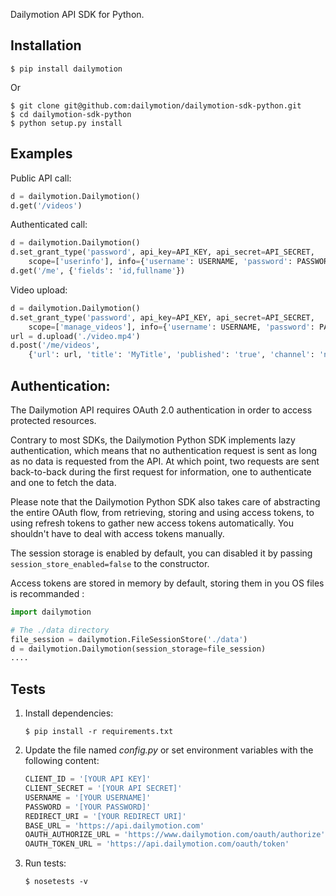 Dailymotion API SDK for Python.

Installation
------------

```
$ pip install dailymotion
```

Or

```
$ git clone git@github.com:dailymotion/dailymotion-sdk-python.git
$ cd dailymotion-sdk-python
$ python setup.py install
```


Examples
--------

Public API call:

```python
d = dailymotion.Dailymotion()
d.get('/videos')
```

Authenticated call:

```python
d = dailymotion.Dailymotion()
d.set_grant_type('password', api_key=API_KEY, api_secret=API_SECRET,
    scope=['userinfo'], info={'username': USERNAME, 'password': PASSWORD})
d.get('/me', {'fields': 'id,fullname'})
```

Video upload:

```python
d = dailymotion.Dailymotion()
d.set_grant_type('password', api_key=API_KEY, api_secret=API_SECRET,
    scope=['manage_videos'], info={'username': USERNAME, 'password': PASSWORD})
url = d.upload('./video.mp4')
d.post('/me/videos',
    {'url': url, 'title': 'MyTitle', 'published': 'true', 'channel': 'news'})
```

Authentication:
---------------

The Dailymotion API requires OAuth 2.0 authentication in order to access protected resources.

Contrary to most SDKs, the Dailymotion Python SDK implements lazy authentication, which means that no authentication request is sent as long as no data is requested from the API. At which point, two requests are sent back-to-back during the first request for information, one to authenticate and one to fetch the data.

Please note that the Dailymotion Python SDK also takes care of abstracting the entire OAuth flow, from retrieving, storing and using access tokens, to using refresh tokens to gather new access tokens automatically. You shouldn't have to deal with access tokens manually.

The session storage is enabled by default, you can disabled it by passing `session_store_enabled=false` to the constructor.

Access tokens are stored in memory by default, storing them in you OS files is recommanded :

```python
import dailymotion

# The ./data directory
file_session = dailymotion.FileSessionStore('./data')
d = dailymotion.Dailymotion(session_storage=file_session)
....
```



Tests
-----

1.  Install dependencies:

    ```
    $ pip install -r requirements.txt
    ```

2.  Update the file named _config.py_ or set environment variables with the following content:

    ```python
    CLIENT_ID = '[YOUR API KEY]'
    CLIENT_SECRET = '[YOUR API SECRET]'
    USERNAME = '[YOUR USERNAME]'
    PASSWORD = '[YOUR PASSWORD]'
    REDIRECT_URI = '[YOUR REDIRECT URI]'
    BASE_URL = 'https://api.dailymotion.com'
    OAUTH_AUTHORIZE_URL = 'https://www.dailymotion.com/oauth/authorize'
    OAUTH_TOKEN_URL = 'https://api.dailymotion.com/oauth/token'
    ```

3.  Run tests:

    ```
    $ nosetests -v
    ```
